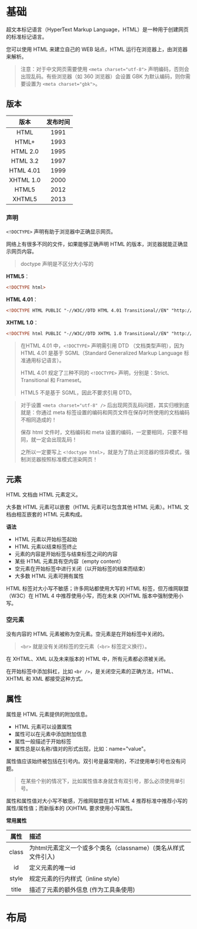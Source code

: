 # 基础

超文本标记语言（HyperText Markup Language，HTML）是一种用于创建网页的标准标记语言。

您可以使用 HTML 来建立自己的 WEB 站点，HTML 运行在浏览器上，由浏览器来解析。

> 注意：对于中文网页需要使用 `<meta charset="utf-8">` 声明编码，否则会出现乱码。有些浏览器（如 360 浏览器）会设置 GBK 为默认编码，则你需要设置为 `<meta charset="gbk">`。

## 版本

| 版本 | 发布时间 |
| :---: | :---: |
| HTML | 1991 |
| HTML+ | 1993 |
| HTML 2.0 | 1995 |
| HTML 3.2 | 1997 |
| HTML 4.01 | 1999 |
| XHTML 1.0 | 2000 |
| HTML5 | 2012 |
| XHTML5 | 2013 |

### 声明

`<!DOCTYPE>` 声明有助于浏览器中正确显示网页。

网络上有很多不同的文件，如果能够正确声明 HTML 的版本，浏览器就能正确显示网页内容。

> doctype 声明是不区分大小写的

**HTML5**：

```HTML 
<!DOCTYPE html>
```

**HTML 4.01**：

```HTML
<!DOCTYPE HTML PUBLIC "-//W3C//DTD HTML 4.01 Transitional//EN" "http://www.w3.org/TR/html4/loose.dtd">
```

**XHTML 1.0**：

```HTML
<!DOCTYPE html PUBLIC "-//W3C//DTD XHTML 1.0 Transitional//EN" "http://www.w3.org/TR/xhtml1/DTD/xhtml1-transitional.dtd">
```

> 在HTML 4.01 中，`<!DOCTYPE>` 声明需引用 DTD （文档类型声明），因为 HTML 4.01 是基于 SGML（Standard Generalized Markup Language 标准通用标记语言）。
>
> HTML 4.01 规定了三种不同的 `<!DOCTYPE>` 声明，分别是：Strict、Transitional 和 Frameset。
>
> HTML5 不是基于 SGML，因此不要求引用 DTD。

> 对于设置 `<meta charset="utf-8" />` 后出现网页乱码问题，其实归根到底就是：你通过 meta 标签设置的编码和网页文件在保存时所使用的文档编码不相同造成的！
>
> 保存 html 文件时，文档编码和 meta 设置的编码，一定要相同，只要不相同，就一定会出现乱码！
>
> 之所以一定要写上 `<!doctype html>`，就是为了防止浏览器的怪异模式，强制浏览器按照标准模式渲染网页！

## 元素

HTML 文档由 HTML 元素定义。

大多数 HTML 元素可以嵌套（HTML 元素可以包含其他 HTML 元素）。HTML 文档由相互嵌套的 HTML 元素构成。

**语法**

+ HTML 元素以开始标签起始
+ HTML 元素以结束标签终止
+ 元素的内容是开始标签与结束标签之间的内容
+ 某些 HTML 元素具有空内容（empty content）
+ 空元素在开始标签中进行关闭（以开始标签的结束而结束）
+ 大多数 HTML 元素可拥有属性

HTML 标签对大小写不敏感；许多网站都使用大写的 HTML 标签，但万维网联盟（W3C）在 HTML 4 中推荐使用小写，而在未来 (X)HTML 版本中强制使用小写。

### 空元素

没有内容的 HTML 元素被称为空元素。空元素是在开始标签中关闭的。

> `<br>` 就是没有关闭标签的空元素（`<br>` 标签定义换行）。

在 XHTML、XML 以及未来版本的 HTML 中，所有元素都必须被关闭。

在开始标签中添加斜杠，比如 `<br />`，是关闭空元素的正确方法，HTML、XHTML 和 XML 都接受这种方式。

## 属性

属性是 HTML 元素提供的附加信息。

+ HTML 元素可以设置属性
+ 属性可以在元素中添加附加信息
+ 属性一般描述于开始标签
+ 属性总是以名称/值对的形式出现，比如：name="value"。

属性值应该始终被包括在引号内。双引号是最常用的，不过使用单引号也没有问题。

> 在某些个别的情况下，比如属性值本身就含有双引号，那么必须使用单引号。

属性和属性值对大小写不敏感，万维网联盟在其 HTML 4 推荐标准中推荐小写的属性/属性值；而新版本的 (X)HTML 要求使用小写属性。

**常用属性**

| 属性 | 描述 |
| :---: | :---- |
| class | 为html元素定义一个或多个类名（classname）(类名从样式文件引入) |
|  id   | 定义元素的唯一id |
| style | 规定元素的行内样式（inline style） |
| title | 描述了元素的额外信息 (作为工具条使用) |

# 布局

